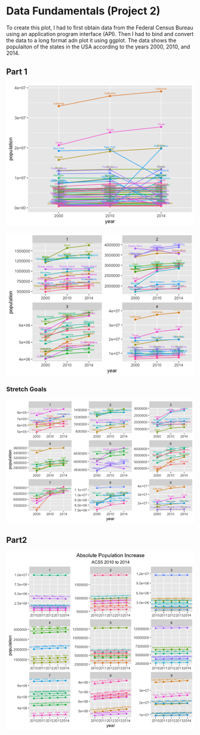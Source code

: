 # Data Fundamentals (Project 2)

To create this plot, I had to first obtain data from the Federal Census Bureau using an application program interface (API). Then I had to bind and convert the data to a long format adn plot it using ggplot. The data shows the populaiton of the states in the USA according to the years 2000, 2010, and 2014.

## Part 1

![Plot](3year_plot_all_states.png)

![Plot2](plot_new_4_ttl.png)

### Stretch Goals 

![stretchgoal_plot](9quartiles_3by3_stretchgoal_plot.png)

## Part2

![Plot1](abs_pop_plot.png)


